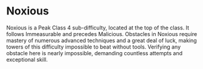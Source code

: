 # Noxious

Noxious is a Peak Class 4 sub-difficulty, located at the top of the class. It follows Immeasurable and precedes Malicious. Obstacles in Noxious require mastery of numerous advanced techniques and a great deal of luck, making towers of this difficulty impossible to beat without tools. Verifying any obstacle here is nearly impossible, demanding countless attempts and exceptional skill.
